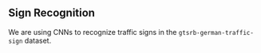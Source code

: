 ## Sign Recognition 

We are using CNNs to recognize traffic signs in the `gtsrb-german-traffic-sign` dataset. 